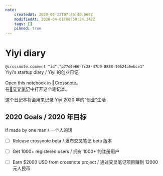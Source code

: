 ```yaml
---
note:
    createdAt: 2020-03-22T07:46:40.065Z
    modifiedAt: 2020-04-01T08:50:24.342Z
    tags: []
    pinned: true
---
```

# Yiyi diary
`@crossnote.comment "id":"b77d0e66-fc28-47b9-8888-10624a6ebce1"`  
Yiyi's startup diary / Yiyi 的创业日记

Open this notebook in [📕Crossnote](https://crossnote.app/?repo=https%3A%2F%2Fgithub.com%2Fshd101wyy%2Fyiyi-diary.git&branch=master&filePath=README.md)。    
在[📕交叉笔记](https://crossnote.app/?repo=https%3A%2F%2Fgithub.com%2Fshd101wyy%2Fyiyi-diary.git&branch=master&filePath=README.md)中打开这个笔记本。  

这个日记本将会用来记录 Yiyi 2020 年的“创业”生活

## 2020 Goals / 2020 年目标

If made by one man / 一个人的话

* [ ] Release crossnote beta / 发布交叉笔记 beta 版本
* [ ] Get 1000+ registered users / 拥有 1000+ 的注册用户
* [ ] Earn $2000 USD from crossnote project / 通过交叉笔记项目赚到 12000 元人民币

